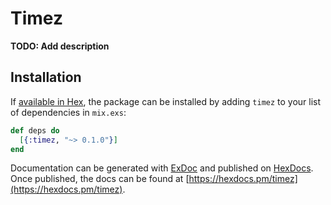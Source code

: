 # Timez

**TODO: Add description**

## Installation

If [available in Hex](https://hex.pm/docs/publish), the package can be installed
by adding `timez` to your list of dependencies in `mix.exs`:

```elixir
def deps do
  [{:timez, "~> 0.1.0"}]
end
```

Documentation can be generated with [ExDoc](https://github.com/elixir-lang/ex_doc)
and published on [HexDocs](https://hexdocs.pm). Once published, the docs can
be found at [https://hexdocs.pm/timez](https://hexdocs.pm/timez).

